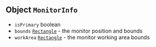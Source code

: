## Object `MonitorInfo`

- `isPrimary` boolean
- `bounds` [`Rectangle`](#object-rectangle) - the monitor position and bounds
- `workArea` [`Rectangle`](#object-rectangle) - the monitor working area bounds
